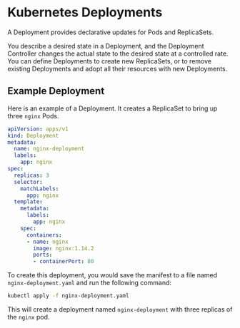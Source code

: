# Kubernetes Deployments

A Deployment provides declarative updates for Pods and ReplicaSets.

You describe a desired state in a Deployment, and the Deployment Controller changes the actual state to the desired state at a controlled rate. You can define Deployments to create new ReplicaSets, or to remove existing Deployments and adopt all their resources with new Deployments.

## Example Deployment

Here is an example of a Deployment. It creates a ReplicaSet to bring up three `nginx` Pods.

```yaml
apiVersion: apps/v1
kind: Deployment
metadata:
  name: nginx-deployment
  labels:
    app: nginx
spec:
  replicas: 3
  selector:
    matchLabels:
      app: nginx
  template:
    metadata:
      labels:
        app: nginx
    spec:
      containers:
      - name: nginx
        image: nginx:1.14.2
        ports:
        - containerPort: 80
```

To create this deployment, you would save the manifest to a file named `nginx-deployment.yaml` and run the following command:

```bash
kubectl apply -f nginx-deployment.yaml
```

This will create a deployment named `nginx-deployment` with three replicas of the `nginx` pod.
